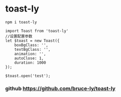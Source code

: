 # toast-ly

````
npm i toast-ly

import Toast from 'toast-ly'
//设置配置参数
let $toast = new Toast({
    boxBgClass: '',
    textBgClass: '',
    animation: '',
    autoClose: 1,
    duration: 1000
});

$toast.open('test');

````

### github https://github.com/bruce-ly/toast-ly